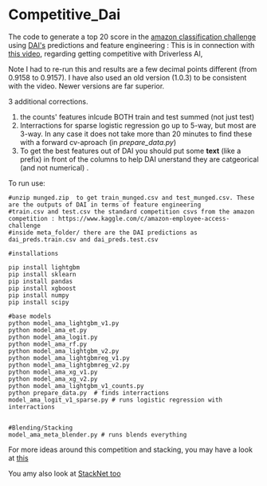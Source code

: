 # Competitive_Dai
The code to generate a top 20 score in the [amazon classification challenge](https://www.kaggle.com/c/amazon-employee-access-challenge) using [DAI's](https://www.h2o.ai/driverless-ai/) predictions and feature engineering : This is in connection with [this video](https://www.youtube.com/watch?v=qtUNyJlAID0&amp;t=11s), regarding getting competitive with Driverless AI,  

Note I had to re-run this and results are a few decimal points different (from 0.9158 to 0.9157). I have also used an old version  (1.0.3) to be consistent with the video. Newer versions are far superior. 

3 additional corrections. 

1) the counts' features inlcude BOTH train and test summed (not just test)
2) Interractions for sparse logistic regression go up to 5-way, but most are 3-way. In any case it does not take more than 20 minutes to find these with a forward cv-aproach (in *prepare_data.py*)
3) To get the best features out of DAI you should put some **text** (like a prefix) in front of the columns to help DAI unerstand they are catgeorical (and not numerical) . 

To run use:

```
#unzip munged.zip  to get train_munged.csv and test_munged.csv. These are the outputs of DAI in terms of feature engineering
#train.csv and test.csv the standard competition csvs from the amazon competition : https://www.kaggle.com/c/amazon-employee-access-challenge
#inside meta_folder/ there are the DAI predictions as dai_preds.train.csv and dai_preds.test.csv

#installations

pip install lightgbm
pip install sklearn
pip install pandas
pip install xgboost
pip install numpy
pip install scipy

#base models
python model_ama_lightgbm_v1.py
python model_ama_et.py
python model_ama_logit.py
python model_ama_rf.py
python model_ama_lightgbm_v2.py
python model_ama_lightgbmreg_v1.py
python model_ama_lightgbmreg_v2.py
python model_ama_xg_v1.py
python model_ama_xg_v2.py
python model_ama_lightgbm_v1_counts.py
python prepare_data.py  # finds interractions
model_ama_logit_v1_sparse.py # runs logistic regression with interractions


#Blending/Stacking
model_ama_meta_blender.py # runs blends everything 

```

For more ideas around this competition and stacking, you may have a look at [this](https://github.com/kaz-Anova/ensemble_amazon)

You amy also look at [StackNet too](https://github.com/kaz-Anova/StackNet/blob/master/example/example_amazon/EXAMPLE.MD)



